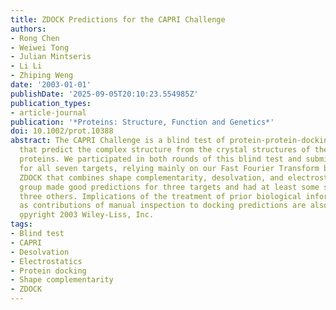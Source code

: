 ```yaml
---
title: ZDOCK Predictions for the CAPRI Challenge
authors:
- Rong Chen
- Weiwei Tong
- Julian Mintseris
- Li Li
- Zhiping Weng
date: '2003-01-01'
publishDate: '2025-09-05T20:10:23.554985Z'
publication_types:
- article-journal
publication: '*Proteins: Structure, Function and Genetics*'
doi: 10.1002/prot.10388
abstract: The CAPRI Challenge is a blind test of protein-protein-docking algorithms
  that predict the complex structure from the crystal structures of the interacting
  proteins. We participated in both rounds of this blind test and submitted predictions
  for all seven targets, relying mainly on our Fast Fourier Transform based algorithm
  ZDOCK that combines shape complementarity, desolvation, and electrostatics. Our
  group made good predictions for three targets and had at least some success with
  three others. Implications of the treatment of prior biological information as well
  as contributions of manual inspection to docking predictions are also discussed.
  o̧pyright 2003 Wiley-Liss, Inc.
tags:
- Blind test
- CAPRI
- Desolvation
- Electrostatics
- Protein docking
- Shape complementarity
- ZDOCK
---
```

